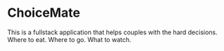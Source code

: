 # ChoiceMate
This is a fullstack application that helps couples with the hard decisions. Where to eat. Where to go. What to watch.

